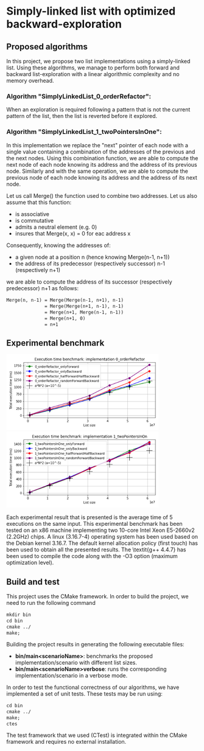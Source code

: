 # Simply-linked list with optimized backward-exploration


## Proposed algorithms
In this project, we propose two list implementations using a simply-linked list.
Using these algorithms, we manage to perform both forward and backward list-exploration with a linear algorithmic complexity and no memory overhead.

### Algorithm "SimplyLinkedList_0_orderRefactor":
When an exploration is required following a pattern that is not the current pattern of the list, then the list is reverted before it explored.

### Algorithm "SimplyLinkedList_1_twoPointersInOne":
In this implementation we replace the "next" pointer of each node with a single value containing a combination of the addresses of the previous and the next nodes.
Using this combination function, we are able to compute the next node of each node knowing its address and the address of its previous node.
Similarly and with the same operation, we are able to compute the previous node of each node knowing its address and the address of its next node.

Let us call Merge() the function used to combine two addresses.
Let us also assume that this function:
  * is associative
  * is commutative
  * admits a neutral element (e.g. 0)
  * insures that Merge(x, x) = 0 for eac address x

  Consequently, knowing the addresses of:
  * a given node at a position n (hence knowing Merge(n-1, n+1))
  * the address of its predecessor (respectively successor) n-1 (respectively n+1)

  we are able to compute the address of its successor (respectively predecessor) n+1 as follows:
  ```
  Merge(n, n-1) = Merge(Merge(n-1, n+1), n-1)
                = Merge(Merge(n+1, n-1), n-1)
                = Merge(n+1, Merge(n-1, n-1))
                = Merge(n+1, 0)
                = n+1
  ```


## Experimental benchmark

<p float="left">
  <img src="/resource/benchmark_0_orderRefactor.png"    width="400" />
  <img src="/resource/benchmark_1_twoPointersInOne.png" width="400" /> 
</p>

Each experimental result that is presented is the average time of 5 executions on the same input.
This experimental benchmark has been tested on an x86 machine implementing two 10-core Intel Xeon E5-2660v2 (2.2GHz) chips.
A linux (3.16.7-4) operating system has been used based on the Debian kernel 3.16.7.
The default kernel allocation policy (first touch) has been used to obtain all the presented results.
The \textit{g++ 4.4.7} has been used to compile the code along with the -O3 option (maximum optimization level).

## Build and test
This project uses the CMake framework.
In order to build the project, we need to run the following command
```
mkdir bin
cd bin
cmake ../
make;
```

Building the project results in generating the following executable files:
* __bin/main\<scenarioName\>__: benchmarks the proposed implementation/scenario with different list sizes.
* __bin/main\<scenarioName\>verbose__: runs the corresponding implementation/scenario in a verbose mode.

In order to test the functional correctness of our algorithms, we have implemented a set of unit tests.
These tests may be run using:
```
cd bin
cmake ../
make;
ctes
```
The test framework that we used (CTest) is integrated within the CMake framework and requires no external installation.